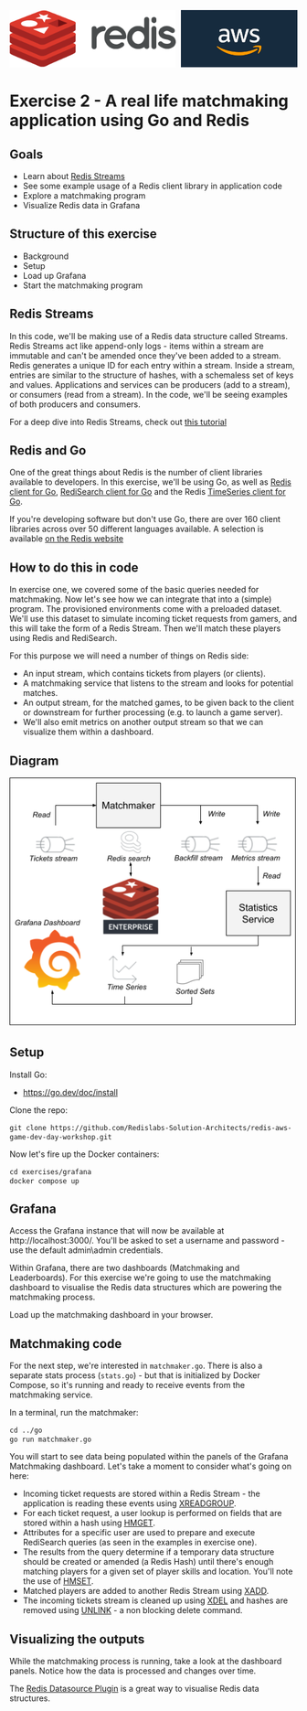 <img src="../img/redis-logo-full-color-rgb.png" height=100/><img align="right" src="../img/aws-logo-1.jpeg" height=100 />

# Exercise 2 - A real life matchmaking application using Go and Redis

## Goals
* Learn about [Redis Streams](https://redis.io/docs/data-types/streams-tutorial/)
* See some example usage of a Redis client library in application code
* Explore a matchmaking program
* Visualize Redis data in Grafana

## Structure of this exercise
* Background
* Setup
* Load up Grafana
* Start the matchmaking program

## Redis Streams

In this code, we'll be making use of a Redis data structure called Streams. Redis Streams act like append-only logs - items within a stream are immutable and can't be amended once they've been added to a stream. Redis generates a unique ID for each entry within a stream. Inside a stream, entries are similar to the structure of hashes, with a schemaless set of keys and values. Applications and services can be producers (add to a stream), or consumers (read from a stream). In the code, we'll be seeing examples of both producers and consumers.

For a deep dive into Redis Streams, check out [this tutorial](https://redis.io/docs/data-types/streams-tutorial/)

## Redis and Go

One of the great things about Redis is the number of client libraries available to developers. In this exercise, we'll be using Go, as well as [Redis client for Go](https://github.com/go-redis/redis), [RediSearch client for Go](https://github.com/RediSearch/redisearch-go) and the Redis [TimeSeries client for Go](https://github.com/go-redis/redis). 

If you're developing software but don't use Go, there are over 160 client libraries across over 50 different languages available. A selection is available [on the Redis website](https://redis.io/docs/clients/)

## How to do this in code

In exercise one, we covered some of the basic queries needed for matchmaking. Now let's see how we can integrate that into a (simple) program. The provisioned environments come with a preloaded dataset. We'll use this dataset to simulate incoming ticket requests from gamers, and this will take the form of a Redis Stream.
Then we'll match these players using Redis and RediSearch.

For this purpose we will need a number of things on Redis side: 

- An input stream, which contains tickets from players (or clients).
- A matchmaking service that listens to the stream and looks for potential matches.
- An output stream, for the matched games, to be given back to the client or downstream for further processing (e.g. to launch a game server). 
- We'll also emit metrics on another output stream so that we can visualize them within a dashboard.

## Diagram

![Diagram of matchmaker](/img/diagram.png)

## Setup

Install Go: 

* https://go.dev/doc/install

Clone the repo:
```
git clone https://github.com/Redislabs-Solution-Architects/redis-aws-game-dev-day-workshop.git
```

Now let's fire up the Docker containers:
```
cd exercises/grafana
docker compose up
```

## Grafana 

Access the Grafana instance that will now be available at http://localhost:3000/. You'll be asked to set a username and password - use the default admin\admin credentials.

Within Grafana, there are two dashboards (Matchmaking and Leaderboards). For this exercise we're going to use the matchmaking dashboard to visualise the Redis data structures which are powering the matchmaking process.

Load up the matchmaking dashboard in your browser.

## Matchmaking code

For the next step, we're interested in `matchmaker.go`. There is also a separate stats process (`stats.go`) - but that is initialized by Docker Compose, so it's running and ready to receive events from the matchmaking service. 

In a terminal, run the matchmaker:
```
cd ../go
go run matchmaker.go
```

You will start to see data being populated within the panels of the Grafana Matchmaking dashboard. Let's take a moment to consider what's going on here:

* Incoming ticket requests are stored within a Redis Stream - the application is reading these events using [XREADGROUP](https://redis.io/commands/xreadgroup/).
* For each ticket request, a user lookup is performed on fields that are stored within a hash using [HMGET](https://redis.io/commands/hmget/).
* Attributes for a specific user are used to prepare and execute RediSearch queries (as seen in the examples in exercise one).
* The results from the query determine if a temporary data structure should be created or amended (a Redis Hash) until there's enough matching players for a given set of player skills and location. You'll note the use of [HMSET](https://redis.io/commands/hmset/).
* Matched players are added to another Redis Stream using [XADD](https://redis.io/commands/xadd/).
* The incoming tickets stream is cleaned up using [XDEL](https://redis.io/commands/xdel/) and hashes are removed using [UNLINK](https://redis.io/commands/unlink/) - a non blocking delete command.

## Visualizing the outputs

While the matchmaking process is running, take a look at the dashboard panels. Notice how the data is processed and changes over time.

The [Redis Datasource Plugin](https://grafana.com/grafana/plugins/redis-datasource/) is a great way to visualise Redis data structures.
